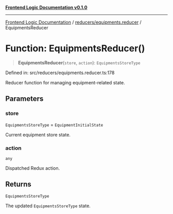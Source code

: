 [**Frontend Logic Documentation v0.1.0**](../../../README.md)

***

[Frontend Logic Documentation](../../../modules.md) / [reducers/equipments.reducer](../README.md) / EquipmentsReducer

# Function: EquipmentsReducer()

> **EquipmentsReducer**(`store`, `action`): `EquipmentsStoreType`

Defined in: src/reducers/equipments.reducer.ts:178

Reducer function for managing equipment-related state.

## Parameters

### store

`EquipmentsStoreType` = `EquipmentInitialState`

Current equipment store state.

### action

`any`

Dispatched Redux action.

## Returns

`EquipmentsStoreType`

The updated `EquipmentsStoreType` state.
